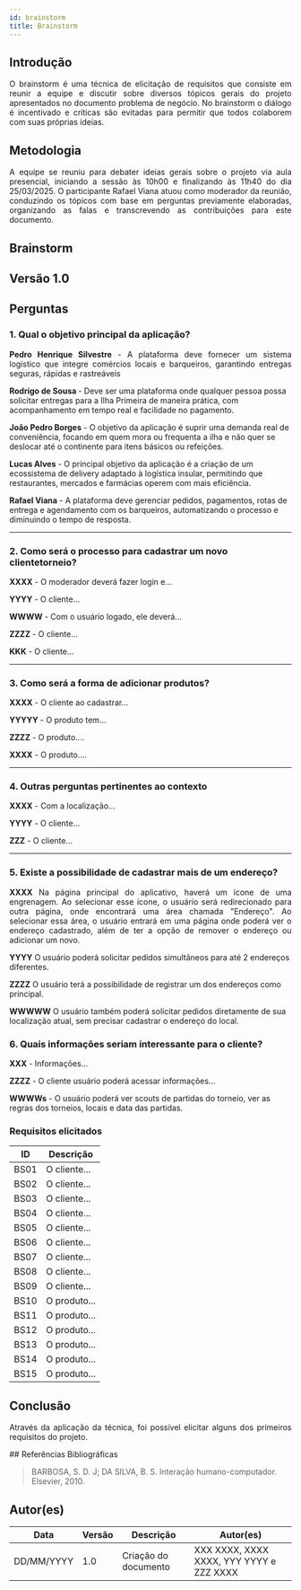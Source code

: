 ```yaml
---
id: brainstorm
title: Brainstorm
---
```

 
## Introdução
<p align = "justify">
O brainstorm é uma técnica de elicitação de requisitos que consiste em reunir a equipe e discutir sobre diversos tópicos gerais do projeto apresentados no documento problema de negócio. No brainstorm o diálogo é incentivado e críticas são evitadas para permitir que todos colaborem com suas próprias ideias.
</p>
 
## Metodologia
<p align = "justify">
A equipe se reuniu para debater ideias gerais sobre o projeto via aula presencial, iniciando a sessão às 10h00 e finalizando às 11h40 do dia 25/03/2025. O participante Rafael Viana atuou como moderador da reunião, conduzindo os tópicos com base em perguntas previamente elaboradas, organizando as falas e transcrevendo as contribuições para este documento.
</p>
 
## Brainstorm
 
## Versão 1.0
 
## Perguntas
 
### 1. Qual o objetivo principal da aplicação?
 
<p align = "justify">
<b>Pedro Henrique Silvestre</b> - A plataforma deve fornecer um sistema logístico que integre comércios locais e barqueiros, garantindo entregas seguras, rápidas e rastreáveis
</p>
 
<b>Rodrigo de Sousa </b> - Deve ser uma plataforma onde qualquer pessoa possa solicitar entregas para a Ilha Primeira de maneira prática, com acompanhamento em tempo real e facilidade no pagamento.
 
<b>João Pedro Borges</b> - O objetivo da aplicação é suprir uma demanda real de conveniência, focando em quem mora ou frequenta a ilha e não quer se deslocar até o continente para itens básicos ou refeições.
 
<b>Lucas Alves</b> - O principal objetivo da aplicação é a criação de um ecossistema de delivery adaptado à logística insular, permitindo que restaurantes, mercados e farmácias operem com mais eficiência.

<b>Rafael Viana</b> - A plataforma deve gerenciar pedidos, pagamentos, rotas de entrega e agendamento com os barqueiros, automatizando o processo e diminuindo o tempo de resposta.

</p>
 
---
 
### 2. Como será o processo para cadastrar um novo clientetorneio?
 
<p align = "justify">
<b>XXXX</b> - O moderador deverá fazer login e...
 
<b>YYYY</b> - O cliente...
 
<b>WWWW</b> - Com o usuário logado, ele deverá...

<b>ZZZZ</b> - O cliente...
 
<b>KKK</b> - O cliente...
 
---
 
### 3. Como será a forma de adicionar produtos?
 
<p align = "justify">
<b>XXXX</b> - O cliente ao cadastrar...
</p>
 
<p align = "justify">
<b>YYYYY</b> - O produto tem...
</p>
 
<b>ZZZZ</b> - O produto....
 
<b>XXXX</b> - O produto....

 
---
 
### 4. Outras perguntas pertinentes ao contexto

<p align = "justify">
<b>XXXX</b> - Com a localização...
 
<b>YYYY</b> - O cliente...
 
<b>ZZZ</b> - O cliente...
 
---
 
### 5. Existe a possibilidade de cadastrar mais de um endereço?
<p align = "justify">
<b>XXXX</b> Na página principal do aplicativo, haverá um ícone de uma engrenagem. Ao selecionar esse ícone, o usuário será redirecionado para outra página, onde encontrará uma área chamada "Endereço". Ao selecionar essa área, o usuário entrará em uma página onde poderá ver o endereço cadastrado, além de ter a opção de remover o endereço ou adicionar um novo.

<b>YYYY</b> O usuário poderá solicitar pedidos simultâneos para até 2 endereços diferentes.

<b>ZZZZ</b> O usuário terá a possibilidade de registrar um dos endereços como principal.

<b>WWWWW</b> O usuário também poderá solicitar pedidos diretamente de sua localização atual, sem precisar cadastrar o endereço do local.
</p>
 
### 6. Quais informações seriam interessante para o cliente?
<p align = "justify">
   <b>XXX</b> - Informações...
   
   <b>ZZZZ</b> - O cliente usuário poderá acessar informações...

   <b>WWWWs</b> - O usuário poderá ver scouts de partidas do torneio, ver as regras dos torneios, locais e data das partidas.
   
</p>
 
### Requisitos elicitados
 
|ID|Descrição|
|----|-------------|
|BS01| O cliente...|
|BS02| O cliente...|
|BS03| O cliente...|
|BS04| O cliente...|
|BS05| O cliente...|
|BS06| O cliente...|
|BS07| O cliente...|
|BS08| O cliente...|
|BS09| O cliente...|
|BS10| O produto...|
|BS11| O produto...|
|BS12| O produto...|
|BS13| O produto...|
|BS14| O produto...|
|BS15| O produto...|
 
## Conclusão
<p align = "justify">
Através da aplicação da técnica, foi possível elicitar alguns dos primeiros requisitos do projeto.
</p>
## Referências Bibliográficas
 
> BARBOSA, S. D. J; DA SILVA, B. S. Interação humano-computador. Elsevier, 2010.
 
 
## Autor(es)
| Data | Versão | Descrição | Autor(es) |
| -- | -- | -- | -- |
| DD/MM/YYYY | 1.0 | Criação do documento | XXX XXXX, XXXX XXXX, YYY YYYY e ZZZ XXXX |

